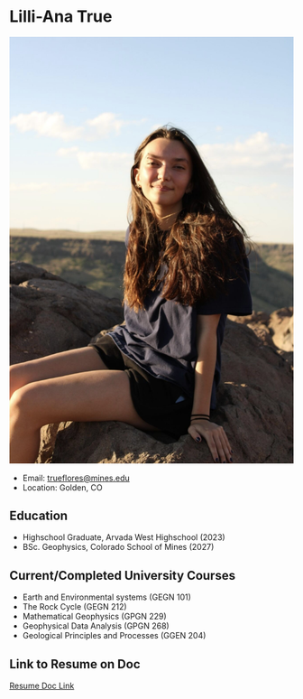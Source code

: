 # Lilli-Ana True 
![Professional Image](2024/2024_img/prof-photo.jpeg)

- Email: trueflores@mines.edu
- Location: Golden, CO

## **Education** 
- Highschool Graduate, Arvada West Highschool (2023)
- BSc. Geophysics, Colorado School of Mines (2027)

## **Current/Completed University Courses**
- Earth and Environmental systems (GEGN 101)
- The Rock Cycle (GEGN 212)
- Mathematical Geophysics (GPGN 229)
- Geophysical Data Analysis (GPGN 268)
- Geological Principles and Processes (GGEN 204)

## **Link to Resume on Doc**
[Resume Doc Link](https://docs.google.com/document/d/1DVF6_h60hpumnc7Z7WP7vZjSaZhqRXSxyNwi194R-3o/edit?tab=t.0#heading=h.y7d3xdxnr44m)

